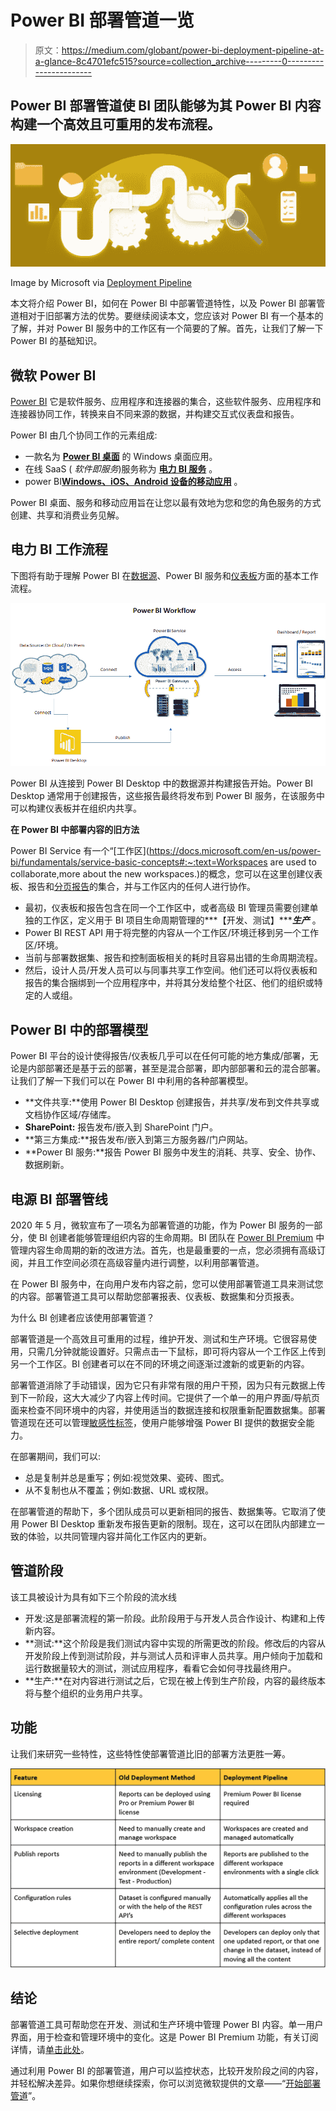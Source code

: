 # Power BI 部署管道一览

> 原文：<https://medium.com/globant/power-bi-deployment-pipeline-at-a-glance-8c4701efc515?source=collection_archive---------0----------------------->

## Power BI 部署管道使 BI 团队能够为其 Power BI 内容构建一个高效且可重用的发布流程。

![](img/d4bc5f30c90e8a53d8956bb6a70903c2.png)

Image by Microsoft via [Deployment Pipeline](https://docs.microsoft.com/en-us/power-bi/create-reports/deployment-pipelines-get-started)

本文将介绍 Power BI，如何在 Power BI 中部署管道特性，以及 Power BI 部署管道相对于旧部署方法的优势。要继续阅读本文，您应该对 Power BI 有一个基本的了解，并对 Power BI 服务中的工作区有一个简要的了解。首先，让我们了解一下 Power BI 的基础知识。

## **微软 Power BI**

[Power BI](https://powerbi.microsoft.com/en-us/) 它是软件服务、应用程序和连接器的集合，这些软件服务、应用程序和连接器协同工作，转换来自不同来源的数据，并构建交互式仪表盘和报告。

Power BI 由几个协同工作的元素组成:

*   一款名为 [**Power BI 桌面**](https://docs.microsoft.com/en-us/power-bi/fundamentals/desktop-what-is-desktop) 的 Windows 桌面应用。
*   在线 SaaS ( *软件即服务*)服务称为 [**电力 BI 服务**](https://docs.microsoft.com/en-us/power-bi/fundamentals/power-bi-service-overview) 。
*   power BI[**Windows、iOS、Android 设备的移动应用**](https://docs.microsoft.com/en-us/power-bi/consumer/mobile/mobile-apps-for-mobile-devices) 。

Power BI 桌面、服务和移动应用旨在让您以最有效地为您和您的角色服务的方式创建、共享和消费业务见解。

## **电力 BI 工作流程**

下图将有助于理解 Power BI 在[数据源](https://docs.microsoft.com/en-us/power-bi/connect-data/power-bi-data-sources)、Power BI 服务和[仪表板](https://docs.microsoft.com/en-us/power-bi/create-reports/service-dashboards)方面的基本工作流程。

![](img/4c625d33a8e1e4ffab103d5ee61dc9cc.png)

Power BI 从连接到 Power BI Desktop 中的数据源并构建报告开始。Power BI Desktop 通常用于创建报告，这些报告最终将发布到 Power BI 服务，在该服务中可以构建仪表板并在组织内共享。

**在 Power BI 中部署内容的旧方法**

Power BI Service 有一个“[工作区](https://docs.microsoft.com/en-us/power-bi/fundamentals/service-basic-concepts#:~:text=Workspaces are used to collaborate,more about the new workspaces.)的概念，您可以在这里创建仪表板、报告和[分页报告](https://docs.microsoft.com/en-us/power-bi/paginated-reports/paginated-reports-report-builder-power-bi)的集合，并与工作区内的任何人进行协作。

*   最初，仪表板和报告包含在同一个工作区中，或者高级 BI 管理员需要创建单独的工作区，定义用于 BI 项目生命周期管理的***【开发、测试】******生产*** 。
*   Power BI REST API 用于将完整的内容从一个工作区/环境迁移到另一个工作区/环境。
*   当前与部署数据集、报告和控制面板相关的耗时且容易出错的生命周期流程。
*   然后，设计人员/开发人员可以与同事共享工作空间。他们还可以将仪表板和报告的集合捆绑到一个应用程序中，并将其分发给整个社区、他们的组织或特定的人或组。

## **Power BI 中的部署模型**

Power BI 平台的设计使得报告/仪表板几乎可以在任何可能的地方集成/部署，无论是内部部署还是基于云的部署，甚至是混合部署，即内部部署和云的混合部署。让我们了解一下我们可以在 Power BI 中利用的各种部署模型。

*   **文件共享:**使用 Power BI Desktop 创建报告，并共享/发布到文件共享或文档协作区域/存储库。
*   **SharePoint:** 报告发布/嵌入到 SharePoint 门户。
*   **第三方集成:**报告发布/嵌入到第三方服务器/门户网站。
*   **Power BI 服务:**报告 Power BI 服务中发生的消耗、共享、安全、协作、数据刷新。

## **电源 BI 部署管线**

2020 年 5 月，微软宣布了一项名为部署管道的功能，作为 Power BI 服务的一部分，使 BI 创建者能够管理组织内容的生命周期。BI 团队在 [Power BI Premium](https://docs.microsoft.com/en-us/power-bi/admin/service-premium-what-is) 中管理内容生命周期的新的改进方法。首先，也是最重要的一点，您必须拥有高级订阅，并且工作空间必须在高级容量内进行调整，以利用部署管道。

在 Power BI 服务中，在向用户发布内容之前，您可以使用部署管道工具来测试您的内容。部署管道工具可以帮助您部署报表、仪表板、数据集和分页报表。

为什么 BI 创建者应该使用部署管道？

部署管道是一个高效且可重用的过程，维护开发、测试和生产环境。它很容易使用，只需几分钟就能设置好。只需点击一下鼠标，即可将内容从一个工作区上传到另一个工作区。BI 创建者可以在不同的环境之间逐渐过渡新的或更新的内容。

部署管道消除了手动错误，因为它只有非常有限的用户干预，因为只有元数据上传到下一阶段，这大大减少了内容上传时间。它提供了一个单一的用户界面/导航页面来检查不同环境中的内容，并使用适当的数据连接和权限重新配置数据集。部署管道现在还可以管理[敏感性标签](https://docs.microsoft.com/en-us/power-bi/admin/service-security-sensitivity-label-overview)，使用户能够增强 Power BI 提供的数据安全能力。

在部署期间，我们可以:

*   总是复制并总是重写；例如:视觉效果、瓷砖、图式。
*   从不复制也从不覆盖；例如:数据、URL 或权限。

在部署管道的帮助下，多个团队成员可以更新相同的报告、数据集等。它取消了使用 Power BI Desktop 重新发布报告更新的限制。现在，这可以在团队内部建立一致的体验，以共同管理内容并简化工作区内的更新。

## **管道阶段**

该工具被设计为具有如下三个阶段的流水线

*   开发:这是部署流程的第一阶段。此阶段用于与开发人员合作设计、构建和上传新内容。
*   **测试:**这个阶段是我们测试内容中实现的所需更改的阶段。修改后的内容从开发阶段上传到测试阶段，并与测试人员和评审人员共享。用户倾向于加载和运行数据量较大的测试，测试应用程序，看看它会如何寻找最终用户。
*   **生产:**在对内容进行测试之后，它现在被上传到生产阶段，内容的最终版本将与整个组织的业务用户共享。

## **功能**

让我们来研究一些特性，这些特性使部署管道比旧的部署方法更胜一筹。

![](img/700916f27f0bddfa01211e5afd55ae1f.png)

## 结论

部署管道工具可帮助您在开发、测试和生产环境中管理 Power BI 内容。单一用户界面，用于检查和管理环境中的变化。这是 Power BI Premium 功能，有关订阅详情，请[单击此处](https://docs.microsoft.com/en-us/power-bi/admin/service-premium-what-is)。

通过利用 Power BI 的部署管道，用户可以监控状态，比较开发阶段之间的内容，并轻松解决差异。如果你想继续探索，你可以浏览微软提供的文章——“[开始部署管道](https://docs.microsoft.com/en-us/power-bi/create-reports/deployment-pipelines-get-started)”。